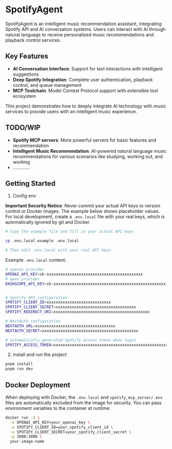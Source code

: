 # SpotifyAgent


SpotifyAgent is an intelligent music recommendation assistant, integrating Spotify API and AI conversation systems. Users can interact with AI through natural language to receive personalized music recommendations and playback control services.

## Key Features

- **AI Conversation Interface**: Support for text interactions with intelligent suggestions
- **Deep Spotify Integration**: Complete user authentication, playback control, and queue management
- **MCP Toolchain**: Model Context Protocol support with extensible tool ecosystem

This project demonstrates how to deeply integrate AI technology with music services to provide users with an intelligent music experience.

## TODO/WIP
- **Spotify MCP servers**: More powerful servers for basic features and recommendation
- **Intelligent Music Recommendation**: AI-powered natural language music recommendations for various scenarios like studying, working out, and working
- .............

## Getting Started

1. Config env

**Important Security Notice**: Never commit your actual API keys to version control or Docker images. The example below shows placeholder values. For local development, create a `.env.local` file with your real keys, which is automatically ignored by git and Docker.

```bash
# Copy the example file and fill in your actual API keys

cp .env.local.example .env.local

# Then edit .env.local with your real API keys
```

Example `.env.local` content:

```bash
# openai provider
OPENAI_API_KEY=sk-xxxxxxxxxxxxxxxxxxxxxxxxxxxxxxxxxxxxxxxxxx
# qwen provider
DASHSCOPE_API_KEY=sk-xxxxxxxxxxxxxxxxxxxxxxxxxxxxxxxxxxxxxxxxxxxxxxxxx


# Spotify API configuration
SPOTIFY_CLIENT_ID=xxxxxxxxxxxxxxxxxxxxxxxxxxxx
SPOTIFY_CLIENT_SECRET=xxxxxxxxxxxxxxxxxxxxxxxxxxxxxxxxxxx
SPOTIFY_REDIRECT_URI=xxxxxxxxxxxxxxxxxxxxxxxxxxxxxxxxxxxxxxxxxx

# NextAuth configuration
NEXTAUTH_URL=xxxxxxxxxxxxxxxxxxxxxxxxxxxxxxxxxxx
NEXTAUTH_SECRET=xxxxxxxxxxxxxxxxxxxxxxxxxxxxxxxxxxxxxxxxxx

# automatically generated Spotify access token when login
SPOTIFY_ACCESS_TOKEN=xxxxxxxxxxxxxxxxxxxxxxxxxxxxxxxxxxxxxxxxxxxxxxxxxxxxxxxxxxxxxx
```

2. install and run the project

```bash
pnpm install
pnpm run dev
```

## Docker Deployment

When deploying with Docker, the `.env.local` and `spotify_mcp_server/.env` files are automatically excluded from the image for security. You can pass environment variables to the container at runtime:

```bash
docker run -d \
  -e OPENAI_API_KEY=your_openai_key \
  -e SPOTIFY_CLIENT_ID=your_spotify_client_id \
  -e SPOTIFY_CLIENT_SECRET=your_spotify_client_secret \
  -p 3000:3000 \
  your-image-name
```




